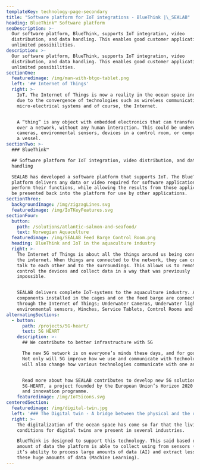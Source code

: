 ```yaml
---
templateKey: technology-page-secondary
title: "Software platform for IoT integrations - BlueThink |\_SEALAB"
heading: BlueThink™ Software platform
seoDescription: >-
  Our software platform, BlueThink, supports IoT integration, video
  distribution, and data handling. This enables good customer applications with
  unlimited possibilities. 
description: >-
  Our software platform, BlueThink, supports IoT integration, video
  distribution, and data handling. This enables good customer applications with
  unlimited possibilities.  
sectionOne:
  featuredimage: /img/man-with-btgo-tablet.png
  left: '## Internet of Things'
  right: >-
    IoT, The Internet of Things is now a reality in the ocean space industries
    due to the convergence of technologies such as wireless communications,
    micro-electrical systems and of course, the Internet.


    A “thing” is any object with embedded electronics that can transfer data
    over a network, without any human interaction. This could be underwater
    cameras, environmental sensors, devices in a control room, or components in
    a vessel.
sectionTwo: >-
  ### BlueThink™

  ## Software platform for IoT integration, video distribution, and data
  handling

  SEALAB has developed a software platform that supports IoT. The BlueThink™
  platform delivers any data or video required for software applications to
  perform their functions, while allowing the results from those applications to
  be presented back into the platform for use by other applications.
sectionThree:
  backgroundImage: /img/zigzagLines.svg
  featuredimage: /img/IoTKeyFeatures.svg
sectionFour:
  button:
    path: /solutions/atlantic-salmon-and-seafood/
    text: Norwegian Aquaculture
  featuredimage: /img/SEALAB Feed Barge Control Room.png
  heading: BlueThink and IoT in the aquaculture industry
  right: >-
    The Internet of Things is about all the things around us being connected to
    the internet. When things are connected to the network, they can connect,
    talk to each other and to the surroundings. This allows us to remotely
    control the devices and collect data in a way that was previously
    impossible.


    SEALAB delivers complete IoT-systems to the aquaculture industry. All
    components installed in the cages and on the feed barge are connected
    through the Internet of Things; Underwater Cameras, Underwater lights,
    environmental sensors, Winches, Service Tablets, Control Rooms and more.
alternatingSections:
  - button:
      path: /projects/5G-heart/
      text: 5G HEART
    description: >-
      ## We contribute to better infrastructure with 5G

      The new 5G network is on everyone’s minds these days, and for good reason.
      Not only will 5G improve how we use and communicate with technology, it
      will also change how various technologies communicate with one another.


      Read more about how SEALAB contributes to develop new 5G solutions through
      5G-HEART, a project founded by the European Union’s Horizon 2020 research
      and innovation programme.
    featuredimage: /img/IoT5icons.svg
centeredSection:
  featuredimage: /img/digital-twin.jpg
  left: '### The Digital twin - A bridge between the physical and the digital world'
  right: >-
    The digitalization of the ocean space has come so far that the living
    conditions for digital twins are present in several industries.

    BlueThink is designed to support this technology. This said based on the
    amount of data the platform is able to collect using from sensors (IoT),
    it’s ability to process large amounts of data (AI) and extract lessons from
    these huge amounts of data (Machine Learning).
---
```


